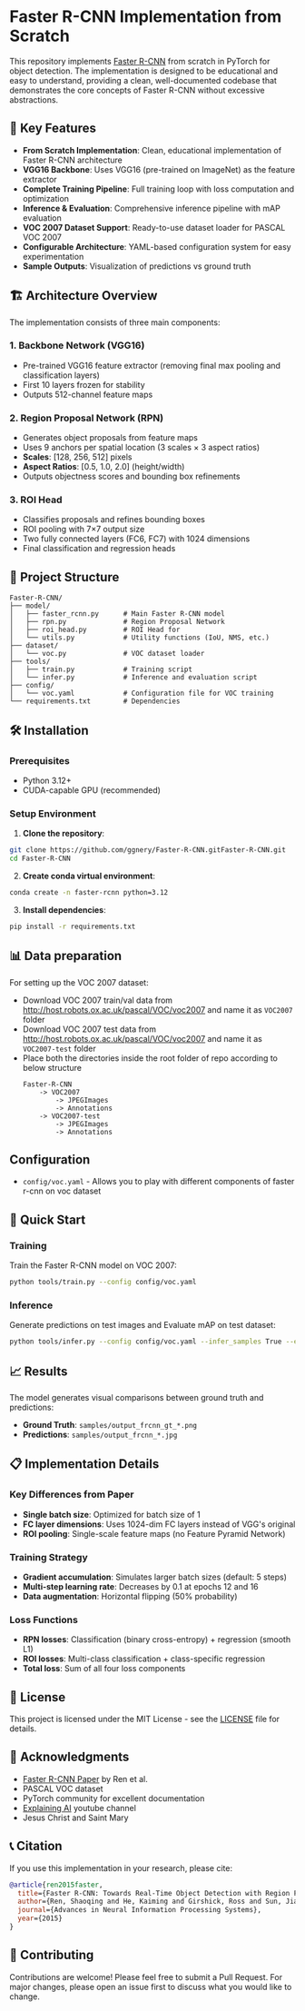 # Faster R-CNN Implementation from Scratch

This repository implements [Faster R-CNN](https://arxiv.org/abs/1506.01497) from scratch in PyTorch for object detection. The implementation is designed to be educational and easy to understand, providing a clean, well-documented codebase that demonstrates the core concepts of Faster R-CNN without excessive abstractions.

## 🚀 Key Features

- **From Scratch Implementation**: Clean, educational implementation of Faster R-CNN architecture
- **VGG16 Backbone**: Uses VGG16 (pre-trained on ImageNet) as the feature extractor
- **Complete Training Pipeline**: Full training loop with loss computation and optimization
- **Inference & Evaluation**: Comprehensive inference pipeline with mAP evaluation
- **VOC 2007 Dataset Support**: Ready-to-use dataset loader for PASCAL VOC 2007
- **Configurable Architecture**: YAML-based configuration system for easy experimentation
- **Sample Outputs**: Visualization of predictions vs ground truth

## 🏗️ Architecture Overview

The implementation consists of three main components:

### 1. Backbone Network (VGG16)
- Pre-trained VGG16 feature extractor (removing final max pooling and classification layers)
- First 10 layers frozen for stability
- Outputs 512-channel feature maps

### 2. Region Proposal Network (RPN) 
- Generates object proposals from feature maps
- Uses 9 anchors per spatial location (3 scales × 3 aspect ratios)
- **Scales**: [128, 256, 512] pixels
- **Aspect Ratios**: [0.5, 1.0, 2.0] (height/width)
- Outputs objectness scores and bounding box refinements

### 3. ROI Head
- Classifies proposals and refines bounding boxes
- ROI pooling with 7×7 output size
- Two fully connected layers (FC6, FC7) with 1024 dimensions
- Final classification and regression heads

## 📁 Project Structure

```
Faster-R-CNN/
├── model/
│   ├── faster_rcnn.py      # Main Faster R-CNN model
│   ├── rpn.py              # Region Proposal Network
│   ├── roi_head.py         # ROI Head for 
│   └── utils.py            # Utility functions (IoU, NMS, etc.)
├── dataset/
│   └── voc.py              # VOC dataset loader
├── tools/
│   ├── train.py            # Training script
│   └── infer.py            # Inference and evaluation script
├── config/
│   └── voc.yaml            # Configuration file for VOC training
└── requirements.txt        # Dependencies
```

## 🛠️ Installation

### Prerequisites
- Python 3.12+
- CUDA-capable GPU (recommended)

### Setup Environment

1. **Clone the repository**:
```bash
git clone https://github.com/ggnery/Faster-R-CNN.gitFaster-R-CNN.git
cd Faster-R-CNN
```

2. **Create conda virtual environment**:
```bash
conda create -n faster-rcnn python=3.12
```

3. **Install dependencies**:
```bash
pip install -r requirements.txt
```

## 📊 Data preparation
For setting up the VOC 2007 dataset:
* Download VOC 2007 train/val data from http://host.robots.ox.ac.uk/pascal/VOC/voc2007 and name it as `VOC2007` folder
* Download VOC 2007 test data from http://host.robots.ox.ac.uk/pascal/VOC/voc2007 and name it as `VOC2007-test` folder
* Place both the directories inside the root folder of repo according to below structure
    ```
    Faster-R-CNN
        -> VOC2007
            -> JPEGImages
            -> Annotations
        -> VOC2007-test
            -> JPEGImages
            -> Annotations
    ```

## Configuration
* ```config/voc.yaml``` - Allows you to play with different components of faster r-cnn on voc dataset  

## 🚀 Quick Start

### Training

Train the Faster R-CNN model on VOC 2007:

```bash
python tools/train.py --config config/voc.yaml
```

### Inference

Generate predictions on test images and Evaluate mAP on test dataset:

```bash
python tools/infer.py --config config/voc.yaml --infer_samples True --evaluate True
```


## 📈 Results

The model generates visual comparisons between ground truth and predictions:

- **Ground Truth**: `samples/output_frcnn_gt_*.png`
- **Predictions**: `samples/output_frcnn_*.jpg`


## 📋 Implementation Details

### Key Differences from Paper
- **Single batch size**: Optimized for batch size of 1
- **FC layer dimensions**: Uses 1024-dim FC layers instead of VGG's original
- **ROI pooling**: Single-scale feature maps (no Feature Pyramid Network)

### Training Strategy
- **Gradient accumulation**: Simulates larger batch sizes (default: 5 steps)
- **Multi-step learning rate**: Decreases by 0.1 at epochs 12 and 16
- **Data augmentation**: Horizontal flipping (50% probability)

### Loss Functions
- **RPN losses**: Classification (binary cross-entropy) + regression (smooth L1)
- **ROI losses**: Multi-class classification + class-specific regression
- **Total loss**: Sum of all four loss components


## 📄 License

This project is licensed under the MIT License - see the [LICENSE](LICENSE) file for details.

## 🙏 Acknowledgments

- [Faster R-CNN Paper](https://arxiv.org/abs/1506.01497) by Ren et al.
- PASCAL VOC dataset
- PyTorch community for excellent documentation
- [Explaining AI](https://www.youtube.com/@Explaining-AI) youtube channel
- Jesus Christ and Saint Mary
## 📞 Citation

If you use this implementation in your research, please cite:

```bibtex
@article{ren2015faster,
  title={Faster R-CNN: Towards Real-Time Object Detection with Region Proposal Networks},
  author={Ren, Shaoqing and He, Kaiming and Girshick, Ross and Sun, Jian},
  journal={Advances in Neural Information Processing Systems},
  year={2015}
}
```

## 🐛 Contributing

Contributions are welcome! Please feel free to submit a Pull Request. For major changes, please open an issue first to discuss what you would like to change.